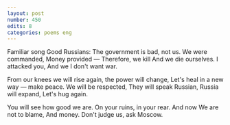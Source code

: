 ```yaml
---
layout: post
number: 450
edits: 8
categories: poems eng
---
```


Familiar song
Good Russians: 
The government is bad, not us.
We were commanded,
Money provided —
Therefore, we kill
And we die ourselves. 
I attacked you,
And we 
I don't want war.

From our knees we will rise again, the power will change,
Let's heal in a new way — make peace.
We will be respected,
They will speak Russian,
Russia will expand,
Let's hug again.

You will see how good we are.
On your ruins, in your rear.
And now 
We are not to blame, 
And money.
Don't judge us, ask Moscow.
